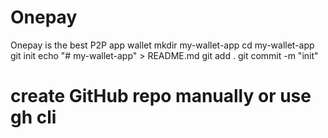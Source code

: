 # Onepay
Onepay is the best P2P app wallet
mkdir my-wallet-app
cd my-wallet-app
git init
echo "# my-wallet-app" > README.md
git add .
git commit -m "init"
# create GitHub repo manually or use gh cli
